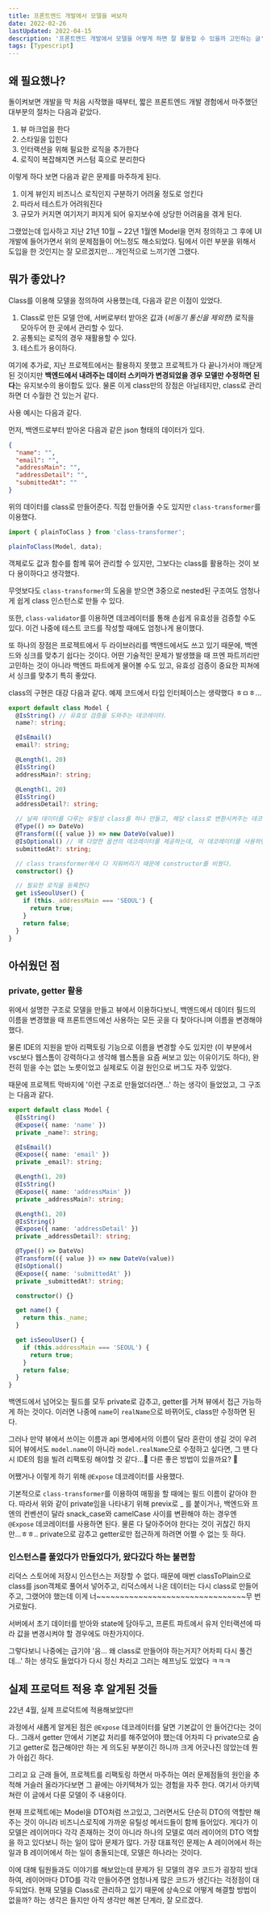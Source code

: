 ```yaml
---
title: 프론트엔드 개발에서 모델을 써보자
date: 2022-02-26
lastUpdated: 2022-04-15
description: '프론트엔드 개발에서 모델을 어떻게 하면 잘 활용할 수 있을까 고민하는 글'
tags: [Typescript]
---
```


## 왜 필요했나?

돌이켜보면 개발을 막 처음 시작했을 때부터, 짧은 프론트엔드 개발 경험에서 마주했던 대부분의 절차는 다음과 같았다.

1. 뷰 마크업을 한다
2. 스타일을 입힌다
3. 인터랙션을 위해 필요한 로직을 추가한다
4. 로직이 복잡해지면 커스텀 훅으로 분리한다

이렇게 하다 보면 다음과 같은 문제를 마주하게 된다.

1. 이게 뷰인지 비즈니스 로직인지 구분하기 어려울 정도로 엉킨다
2. 따라서 테스트가 어려워진다
3. 규모가 커지면 여기저기 퍼지게 되어 유지보수에 상당한 어려움을 겪게 된다.

그랬었는데 입사하고 지난 21년 10월 ~ 22년 1월엔 Model을 먼저 정의하고 그 후에 UI개발에 들어가면서 위의 문제점들이 어느정도 해소되었다. 팀에서 이런 부분을 위해서 도입을 한 것인지는 잘 모르겠지만... 개인적으로 느끼기엔 그랬다.

## 뭐가 좋았나?

Class를 이용해 모델을 정의하여 사용했는데, 다음과 같은 이점이 있었다.

1. Class로 만든 모델 안에, 서버로부터 받아온 값과 (_비동기 통신을 제외한_) 로직을 모아두어 한 곳에서 관리할 수 있다.
2. 공통되는 로직의 경우 재활용할 수 있다.
3. 테스트가 용이하다.

여기에 추가로, 지난 프로젝트에서는 활용하지 못했고 프로젝트가 다 끝나가서야 깨닫게 된 것이지만 **백엔드에서 내려주는 데이터 스키마가 변경되었을 경우 모델만 수정하면 된다**는 유지보수의 용이함도 있다. 물론 이게 class만의 장점은 아닐테지만, class로 관리하면 더 수월한 건 있는거 같다.

사용 예시는 다음과 같다.

먼저, 백엔드로부터 받아온 다음과 같은 json 형태의 데이터가 있다.

```json
{
  "name": "",
  "email": "",
  "addressMain": "",
  "addressDetail": "",
  "submittedAt": ""
}
```

위의 데이터를 class로 만들어준다. 직접 만들어줄 수도 있지만 `class-transformer`를 이용했다.

```ts
import { plainToClass } from 'class-transformer';

plainToClass(Model, data);
```

객체로도 값과 함수를 함께 묶어 관리할 수 있지만, 그보다는 class를 활용하는 것이 보다 용이하다고 생각했다.

무엇보다도 `class-transformer`의 도움을 받으면 3중으로 nested된 구조여도 엄청나게 쉽게 class 인스턴스로 만들 수 있다.

또한, `class-validator`를 이용하면 데코레이터를 통해 손쉽게 유효성을 검증할 수도 있다. 이건 나중에 테스트 코드를 작성할 때에도 엄청나게 용이했다.

또 하나의 장점은 프로젝트에서 두 라이브러리를 백엔드에서도 쓰고 있기 때문에, 백엔드와 싱크를 맞추기 쉽다는 것이다. 어떤 기술적인 문제가 발생했을 때 프엔 파트끼리만 고민하는 것이 아니라 백엔드 파트에게 물어볼 수도 있고, 유효성 검증이 중요한 피쳐에서 싱크를 맞추기 특히 좋았다.

class의 구현은 대강 다음과 같다. 예제 코드에서 타입 인터페이스는 생략했다 ㅎㅁㅎ...

```ts
export default class Model {
  @IsString() // 유효성 검증을 도와주는 데코레이터.
  name?: string;

  @IsEmail()
  email?: string;

  @Length(1, 20)
  @IsString()
  addressMain?: string;

  @Length(1, 20)
  @IsString()
  addressDetail?: string;

  // 날짜 데이터를 다루는 유틸성 class를 하나 만들고, 해당 class로 변환시켜주는 데코레이터를 사용했다.
  @Type(() => DateVo)
  @Transform(({ value }) => new DateVo(value))
  @IsOptional() // 꽤 다양한 옵션의 데코레이터를 제공하는데, 이 데코레이터를 사용하면 해당 필드는 유효성 검증에서 제외된다.
  submittedAt?: string;

  // class transformer에서 다 지워버리기 때문에 constructor를 비웠다.
  constructor() {}

  // 필요한 로직을 등록한다
  get isSeoulUser() {
    if (this._addressMain === 'SEOUL') {
      return true;
    }
    return false;
  }
}
```

## 아쉬웠던 점

### private, getter 활용

위에서 설명한 구조로 모델을 만들고 뷰에서 이용하다보니, 백엔드에서 데이터 필드의 이름을 변경했을 때 프론트엔드에선 사용하는 모든 곳을 다 찾아다니며 이름을 변경해야 했다.

물론 IDE의 지원을 받아 리팩토링 기능으로 이름을 변경할 수도 있지만 (이 부분에서 vsc보다 웹스톰이 강력하다고 생각해 웹스톰을 요즘 써보고 있는 이유이기도 하다), 완전히 믿을 수는 없는 노릇이었고 실제로도 이걸 원인으로 버그도 자주 있었다.

때문에 프로젝트 막바지에 '이런 구조로 만들었더라면...' 하는 생각이 들었었고, 그 구조는 다음과 같다.

```ts
export default class Model {
  @IsString()
  @Expose({ name: 'name' })
  private _name?: string;

  @IsEmail()
  @Expose({ name: 'email' })
  private _email?: string;

  @Length(1, 20)
  @IsString()
  @Expose({ name: 'addressMain' })
  private _addressMain?: string;

  @Length(1, 20)
  @IsString()
  @Expose({ name: 'addressDetail' })
  private _addressDetail?: string;

  @Type(() => DateVo)
  @Transform(({ value }) => new DateVo(value))
  @IsOptional()
  @Expose({ name: 'submittedAt' })
  private _submittedAt?: string;

  constructor() {}

  get name() {
    return this._name;
  }

  get isSeoulUser() {
    if (this.addressMain === 'SEOUL') {
      return true;
    }
    return false;
  }
}
```

백엔드에서 넘어오는 필드를 모두 private로 감추고, getter를 거쳐 뷰에서 접근 가능하게 하는 것이다. 이러면 나중에 `name`이 `realName`으로 바뀌어도, class만 수정하면 된다.

그러나 만약 뷰에서 쓰이는 이름과 api 명세에서의 이름이 달라 혼란이 생길 것이 우려되어 뷰에서도 `model.name`이 아니라 `model.realName`으로 수정하고 싶다면, 그 땐 다시 IDE의 힘을 빌려 리팩토링 해야할 것 같다...🤔 다른 좋은 방법이 있을까요? 🥺

어쨌거나 이렇게 하기 위해 `@Expose` 데코레이터를 사용했다.

기본적으로 `class-transformer`를 이용하여 매핑을 할 때에는 필드 이름이 같아야 한다. 따라서 위와 같이 private임을 나타내기 위해 previx로 \_ 를 붙이거나, 백엔드와 프엔의 컨벤션이 달라 snack_case와 camelCase 사이를 변환해야 하는 경우엔 `@Expose` 데코레이터를 사용하면 된다. 물론 다 달아주어야 한다는 것이 귀찮긴 하지만...ㅎㅎ.. private으로 감추고 getter로만 접근하게 하려면 어쩔 수 없는 듯 하다.

### 인스턴스를 풀었다가 만들었다가, 왔다갔다 하는 불편함

리덕스 스토어에 저장시 인스턴스는 저장할 수 없다. 때문에 매번 classToPlain으로 class를 json객체로 풀어서 넣어주고, 리덕스에서 나온 데이터는 다시 class로 만들어주고, 그랬어야 했는데 이게 너~~~~~~~~~~~~~~~~~~~~~~~~~~~~~~~~무 번거로웠다.

서버에서 초기 데이터를 받아와 state에 담아두고, 프론트 파트에서 유저 인터랙션에 따라 값을 변경시켜야 할 경우에도 마찬가지이다.

그렇다보니 나중에는 급기야 '음... 왜 class로 만들어야 하는거지? 어차피 다시 풀건데...' 하는 생각도 들었다가 다시 정신 차리고 그러는 헤프닝도 있었다 ㅋㅋㅋ

## 실제 프로덕트 적용 후 알게된 것들

22년 4월, 실제 프로덕트에 적용해보았다!!

과정에서 새롭게 알게된 점은 `@Expose` 데코레이터를 달면 기본값이 안 들어간다는 것이다.. 그래서 getter 안에서 기본값 처리를 해주었어야 했는데 어차피 다 private으로 숨기고 getter로 접근해야만 하는 게 의도된 부분이긴 하니까 크게 어긋나진 않았는데 뭔가 아쉽긴 하다.

그리고 요 근래 들어, 프로젝트를 리팩토링 하면서 마주하는 여러 문제점들의 원인을 추적해 거슬러 올라가다보면 그 끝에는 아키텍쳐가 있는 경험을 자주 한다. 여기서 아키텍쳐란 이 글에서 다룬 모델이 주 내용이다.

현재 프로젝트에는 Model을 DTO처럼 쓰고있고, 그러면서도 단순히 DTO의 역할만 해주는 것이 아니라 비즈니스로직에 가까운 유틸성 메서드들이 함께 들어있다. 게다가 이 모델은 레이어마다 각각 존재하는 것이 아니라 하나의 모델로 여러 레이어의 DTO 역할을 하고 있다보니 하는 일이 많아 문제가 많다. 가장 대표적인 문제는 A 레이어에서 하는 일과 B 레이어에서 하는 일이 충돌되는데, 모델은 하나라는 것이다.

이에 대해 팀원들과도 이야기를 해보았는데 문제가 된 모델의 경우 코드가 굉장히 방대하여, 레이어마다 DTO를 각각 만들어주면 엄청나게 많은 코드가 생긴다는 걱정점이 대두되었다. 현재 모델을 Class로 관리하고 있기 때문에 상속으로 어떻게 해결할 방법이 없을까? 하는 생각은 들지만 아직 생각만 해본 단계라, 잘 모르겠다.
